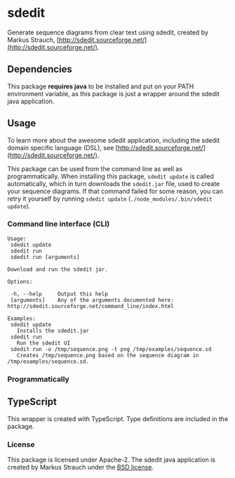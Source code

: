 sdedit
===

Generate sequence diagrams from clear text using sdedit, created by Markus Strauch, [http://sdedit.sourceforge.net/](http://sdedit.sourceforge.net/).

## Dependencies

This package **requires java** to be installed and put on your PATH environment variable, as this package is just a wrapper around the sdedit java application.

## Usage

To learn more about the awesome sdedit application, including the sdedit domain specific language (DSL), see [http://sdedit.sourceforge.net/](http://sdedit.sourceforge.net/).

This package can be used from the command line as well as programmatically. When installing this package, `sdedit update` is called automatically, which in turn downloads the `sdedit.jar` file, used to create your sequence diagrams. If that command failed for some reason, you can retry it yourself by running `sdedit update` (`./node_modules/.bin/sdedit update`).

### Command line interface (CLI)

```
Usage:
 sdedit update
 sdedit run
 sdedit run [arguments]

Download and run the sdedit jar.

Options:

 -h, --help     Output this help
 [arguments]    Any of the arguments documented here: http://sdedit.sourceforge.net/command_line/index.html

Examples:
 sdedit update
   Installs the sdedit.jar
 sdedit run
   Run the sdedit UI
 sdedit run -o /tmp/sequence.png -t png /tmp/examples/sequence.sd
   Creates /tmp/sequence.png based on the sequence diagram in /tmp/examples/sequence.sd.
```

### Programmatically

## TypeScript

This wrapper is created with TypeScript. Type definitions are included in the package.

### License

This package is licensed under Apache-2. The sdedit java application is created by Markus Strauch under the [BSD license](http://sdedit.sourceforge.net/copyright/index.html).
